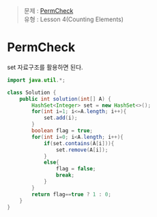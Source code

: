 >  문제 : [PermCheck](https://app.codility.com/programmers/lessons/4-counting_elements/perm_check/)</br>
유형 : Lesson 4(Counting Elements) </br>


# PermCheck
set 자료구조를 활용하면 된다.

```java
import java.util.*;

class Solution {
    public int solution(int[] A) {
        HashSet<Integer> set = new HashSet<>();
        for(int i=1; i<=A.length; i++){
            set.add(i);
        }
        boolean flag = true;
        for(int i=0; i<A.length; i++){
            if(set.contains(A[i])){
                set.remove(A[i]);
            }
            else{
                flag = false;
                break;
            }
        }
        return flag==true ? 1 : 0;
    }
}
```
